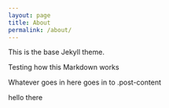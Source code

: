 ```yaml
---
layout: page
title: About
permalink: /about/
---
```


This is the base Jekyll theme.

Testing how this Markdown works

Whatever goes in here goes in to .post-content

hello there

<!-- Start of ChatBot (www.chatbot.com) code -->
<script type="text/javascript">
    window.__be = window.__be || {};
    window.__be.id = "60926a90be6c8d0007fe90eb";
    (function() {
        var be = document.createElement('script'); be.type = 'text/javascript'; be.async = true;
        be.src = ('https:' == document.location.protocol ? 'https://' : 'http://') + 'cdn.chatbot.com/widget/plugin.js';
        var s = document.getElementsByTagName('script')[0]; s.parentNode.insertBefore(be, s);
    })();
</script>
<!-- End of ChatBot code -->
